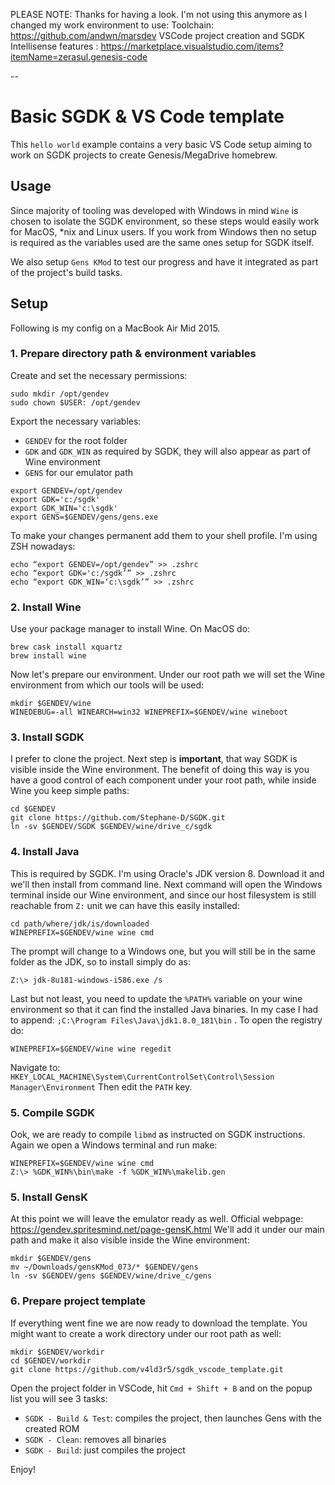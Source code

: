
PLEASE NOTE: Thanks for having a look. I'm not using this anymore as I changed my work environment to use:
Toolchain: https://github.com/andwn/marsdev
VSCode project creation and SGDK Intellisense features : https://marketplace.visualstudio.com/items?itemName=zerasul.genesis-code

--

# Basic SGDK & VS Code template

This `hello world` example contains a very basic VS Code setup aiming to work on SGDK projects to create Genesis/MegaDrive homebrew. 

## Usage


Since majority of tooling was developed with Windows in mind `Wine` is chosen to isolate the SGDK environment, so these steps would easily work for MacOS, *nix and Linux users.
If you work from Windows then no setup is required as the variables used are the same ones setup for SGDK itself. 

We also setup `Gens KMod` to test our progress and have it integrated as part of the project's build tasks.

## Setup

Following is my config on a MacBook Air Mid 2015.

### 1. Prepare directory path & environment variables

Create and set the necessary permissions:

```
sudo mkdir /opt/gendev
sudo chown $USER: /opt/gendev
```

Export the necessary variables:
* `GENDEV` for the root folder
* `GDK` and `GDK_WIN` as required by SGDK, they will also appear as part of Wine environment
* `GENS` for our emulator path

```
export GENDEV=/opt/gendev
export GDK='c:/sgdk'
export GDK_WIN='c:\sgdk'
export GENS=$GENDEV/gens/gens.exe
```

To make your changes permanent add them to your shell profile. I'm using ZSH nowadays:

```
echo “export GENDEV=/opt/gendev” >> .zshrc
echo “export GDK='c:/sgdk’” >> .zshrc
echo “export GDK_WIN=‘c:\sgdk’” >> .zshrc
```

### 2. Install Wine

Use your package manager to install Wine. On MacOS do:

```
brew cask install xquartz
brew install wine
```

Now let's prepare our environment. Under our root path we will set the Wine environment from which our tools will be used:

```
mkdir $GENDEV/wine
WINEDEBUG=-all WINEARCH=win32 WINEPREFIX=$GENDEV/wine wineboot
```

### 3. Install SGDK

I prefer to clone the project. Next step is **important**, that way SGDK is visible inside the Wine environment.
The benefit of doing this way is you have a good control of each component under your root path, while inside Wine you keep simple paths:

```
cd $GENDEV
git clone https://github.com/Stephane-D/SGDK.git
ln -sv $GENDEV/SGDK $GENDEV/wine/drive_c/sgdk
```

### 4. Install Java

This is required by SGDK. I'm using Oracle's JDK version 8. Download it and we'll then install from command line.
Next command will open the Windows terminal inside our Wine environment, and since our host filesystem is still reachable from `Z:` unit we can have this easily installed:

```
cd path/where/jdk/is/downloaded
WINEPREFIX=$GENDEV/wine wine cmd
```

The prompt will change to a Windows one, but you will still be in the same folder as the JDK, so to install simply do as:

```
Z:\> jdk-8u181-windows-i586.exe /s
```

Last but not least, you need to update the `%PATH%` variable on your wine environment so that it can find the installed Java binaries.
In my case I had to append: `;C:\Program Files\Java\jdk1.8.0_181\bin` . To open the registry do:

```
WINEPREFIX=$GENDEV/wine wine regedit
```

Navigate to: `HKEY_LOCAL_MACHINE\System\CurrentControlSet\Control\Session Manager\Environment`
Then edit the `PATH` key.

### 5. Compile SGDK

Ook, we are ready to compile `libmd` as instructed on SGDK instructions. Again we open a Windows terminal and run make:

```
WINEPREFIX=$GENDEV/wine wine cmd
Z:\> %GDK_WIN%\bin\make -f %GDK_WIN%\makelib.gen
```

### 5. Install GensK

At this point we will leave the emulator ready as well. Official webpage: https://gendev.spritesmind.net/page-gensK.html
We'll add it under our main path and make it also visible inside the Wine environment:

```
mkdir $GENDEV/gens
mv ~/Downloads/gensKMod_073/* $GENDEV/gens
ln -sv $GENDEV/gens $GENDEV/wine/drive_c/gens
```

### 6. Prepare project template

If everything went fine we are now ready to download the template. You might want to create a work directory under our root path as well:

```
mkdir $GENDEV/workdir
cd $GENDEV/workdir
git clone https://github.com/v4ld3r5/sgdk_vscode_template.git
```

Open the project folder in VSCode, hit `Cmd + Shift + B` and on the popup list you will see 3 tasks:
* `SGDK - Build & Test`: compiles the project, then launches Gens with the created ROM
* `SGDK - Clean`: removes all binaries
* `SGDK - Build`: just compiles the project

Enjoy!

